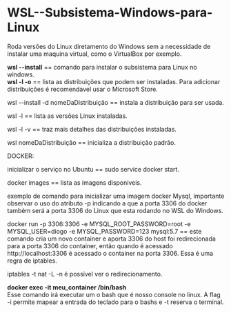 # WSL--Subsistema-Windows-para-Linux

Roda versões do Linux diretamento do Windows sem a necessidade de instalar uma maquina virtual, como o VirtualBox por exemplo.

<strong>wsl --install</strong> == comando para instalar o subsistema para Linux no windows.<br/>
<Strong>wsl -l -o</strong> == lista as distribuições que podem ser instaladas. Para adicionar distribuições é recomendavel usar o Microsoft Store.

wsl --install -d nomeDaDistribuição == instala a distribuição para ser usada.

wsl -l == lista as versões Linux instaladas.

wsl -l -v == traz mais detalhes das distribuições instaladas.

wsl nomeDaDistribuição == inicializa a distribuição padrão.

DOCKER:

inicializar o serviço no Ubuntu == sudo service docker start.

docker images == lista as imagens disponiveis.

exemplo de comando para inicializar uma imagem docker Mysql, importante observar o uso do atributo -p indicando a que a porta 3306 do
docker também será a porta 3306 do Linux que esta rodando no WSL do Windows.

 docker run -p 3306:3306 -e MYSQL_ROOT_PASSWORD=root -e MYSQL_USER=diogo -e MYSQL_PASSWORD=123 mysql:5.7 == este comando cria um novo container e aporta 3306 do host foi redirecionada para a porta 3306 do container, então quando é acessado http://localhost:3306 é acessado o container na porta 3306. Essa é uma regra de iptables.
 
 iptables -t nat -L -n é possível ver o redirecionamento.
 
 <p>
 <strong>docker exec -it meu_container /bin/bash </strong><br>
 Esse comando irá executar um o bash que é nosso console no linux.
 A flag -i permite mapear a entrada do teclado para o bashs e -t reserva o terminal.
 
 </p>
